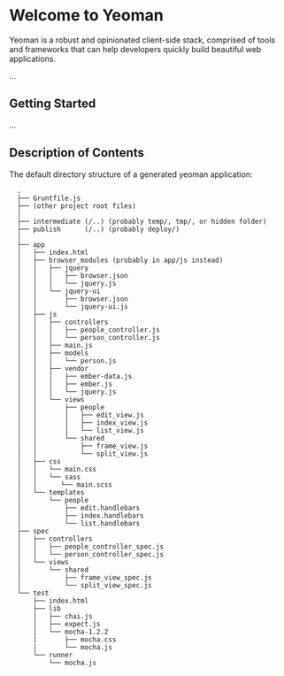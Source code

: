 Welcome to Yeoman
================

Yeoman is a robust and opinionated client-side stack, comprised of tools and
frameworks that can help developers quickly build beautiful web applications.

...

Getting Started
---------------

...

Description of Contents
-----------------------

The default directory structure of a generated yeoman application:

      .
      ├── Gruntfile.js
      ├── (other project root files)
      │
      ├── intermediate (/..) (probably temp/, tmp/, or hidden folder)
      ├── publish      (/..) (probably deploy/)
      │
      ├── app
      │   ├── index.html
      │   ├── browser_modules (probably in app/js instead)
      │   │   ├── jquery
      │   │   │   ├── browser.json
      │   │   │   └── jquery.js
      │   │   └── jquery-ui
      │   │       ├── browser.json
      │   │       └── jquery-ui.js
      │   ├── js
      │   │   ├── controllers
      │   │   │   ├── people_controller.js
      │   │   │   └── person_controller.js
      │   │   ├── main.js
      │   │   ├── models
      │   │   │   └── person.js
      │   │   ├── vendor
      │   │   │   ├── ember-data.js
      │   │   │   ├── ember.js
      │   │   │   └── jquery.js
      │   │   └── views
      │   │       ├── people
      │   │       │   ├── edit_view.js
      │   │       │   ├── index_view.js
      │   │       │   └── list_view.js
      │   │       └── shared
      │   │           ├── frame_view.js
      │   │           └── split_view.js
      │   ├── css
      │   │   └── main.css
      │   │   └── sass
      │   │      └── main.scss
      │   └── templates
      │       └── people
      │           ├── edit.handlebars
      │           ├── index.handlebars
      │           └── list.handlebars
      ├── spec
      │   ├── controllers
      │   │   ├── people_controller_spec.js
      │   │   └── person_controller_spec.js
      │   └── views
      │       └── shared
      │           ├── frame_view_spec.js
      │           └── split_view_spec.js
      └── test
          ├── index.html
          ├── lib
          │   ├── chai.js
          │   ├── expect.js
          │   └── mocha-1.2.2
          |       ├── mocha.css
          |       └── mocha.js
          └── runner
              └── mocha.js


